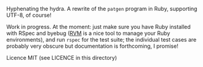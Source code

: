 Hyphenating the hydra.  A rewrite of the `patgen` program in Ruby, supporting UTF-8, of course!

Work in progress.  At the moment: just make sure you have Ruby installed with
RSpec and byebug ([RVM](https://rvm.io/) is a nice tool to manage your Ruby
environments), and run `rspec` for the test suite; the individual test cases
are probably very obscure but documentation is forthcoming, I promise!

Licence MIT (see LICENCE in this directory)
